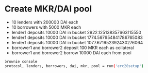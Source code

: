 # Create MKR/DAI pool

- 10 lenders with 200000 DAI each
- 10 borrowers with 5000 MKR each
- lender1 deposits 10000 DAI in bucket 2922.125138357663115550
- lender1 deposits 10000 DAI in bucket 1774.567954841786765083
- lender1 deposits 10000 DAI in bucket 1077.671652392430276064
- borrower1 and borrower2 deposit 100 MKR each as collateral
- borrower1 and borrower2 borrow 10000 DAI each from pool

```bash
brownie console
protocol, lenders, borrowers, dai, mkr, pool = run('erc20setup')
```
